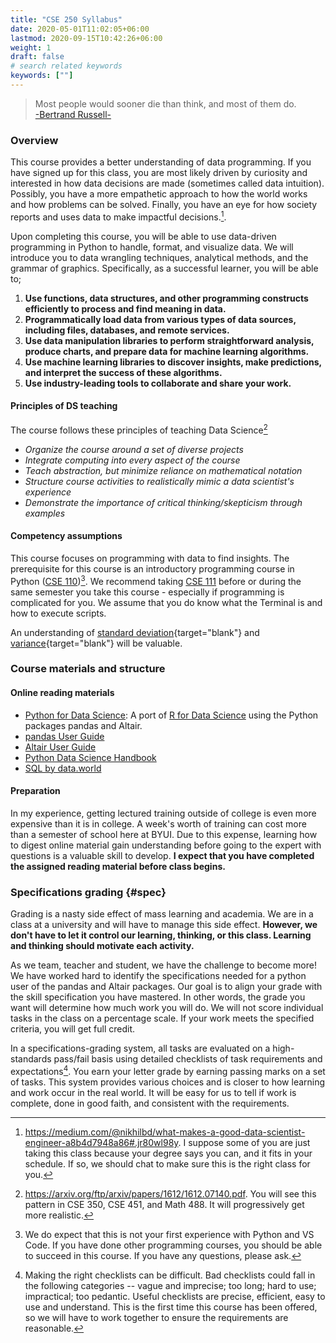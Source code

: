 ```yaml
---
title: "CSE 250 Syllabus"
date: 2020-05-01T11:02:05+06:00
lastmod: 2020-09-15T10:42:26+06:00
weight: 1
draft: false
# search related keywords
keywords: [""]
---
```


> Most people would sooner die than think, and most of them do.    
> [-Bertrand Russell-](https://www.goodreads.com/work/quotes/1200871-the-abc-of-relativity)

### Overview

This course provides a better understanding of data programming.  If you have signed up for this class, you are most likely driven by curiosity and interested in how data decisions are made (sometimes called data intuition).  Possibly, you have a more empathetic approach to how the world works and how problems can be solved.  Finally, you have an eye for how society reports and uses data to make impactful decisions.[^1].

Upon completing this course, you will be able to use data-driven programming in Python to handle, format, and visualize data.  We will introduce you to data wrangling techniques, analytical methods, and the grammar of graphics. Specifically, as a successful learner, you will be able to;

1. __Use functions, data structures, and other programming constructs efficiently to process and find meaning in data.__
1. __Programmatically load data from various types of data sources, including files, databases, and remote services.__
1. __Use data manipulation libraries to perform straightforward analysis, produce charts, and prepare data for machine learning algorithms.__
1. __Use machine learning libraries to discover insights, make predictions, and interpret the success of these algorithms.__
1. __Use industry-leading tools to collaborate and share your work.__

#### Principles of DS teaching

The course follows these principles of teaching Data Science[^2]   

* _Organize the course around a set of diverse projects_
* _Integrate computing into every aspect of the course_
* _Teach abstraction, but minimize reliance on mathematical notation_
* _Structure course activities to realistically mimic a data scientist's experience_
* _Demonstrate the importance of critical thinking/skepticism through examples_

#### Competency assumptions

This course focuses on programming with data to find insights.  The prerequisite for this course is an introductory programming course in Python ([CSE 110](https://www.byui.edu/catalog#/courses/rkrSeUvn7?bc=true&bcCurrent=Programming%20Building%20Blocks&bcItemType=Courses))[^3]. We recommend taking [CSE 111](https://www.byui.edu/catalog#/courses/H1EmfUvn7?bc=true&bcCurrent=Programming%20with%20Functions&bcItemType=Courses) before or during the same semester you take this course - especially if programming is complicated for you.  We assume that you do know what the Terminal is and how to execute scripts.

An understanding of [standard deviation](https://www.khanacademy.org/math/statistics-probability/displaying-describing-data/sample-standard-deviation/v/statistics-standard-deviation){target="blank"} and [variance](https://www.khanacademy.org/math/statistics-probability/displaying-describing-data/sample-standard-deviation/v/statistics-sample-variance){target="blank"} will be valuable.  

### Course materials and structure

#### Online reading materials

* [Python for Data Science](https://byuidatascience.github.io/python4ds/): A port of [R for Data Science](https://r4ds.had.co.nz/index.html) using the Python packages pandas and Altair.
* [pandas User Guide](https://pandas.pydata.org/pandas-docs/stable/user_guide/index.html)
* [Altair User Guide](https://altair-viz.github.io/)
* [Python Data Science Handbook](https://jakevdp.github.io/PythonDataScienceHandbook/)
* [SQL by data.world](https://docs.data.world/documentation/sql/concepts/basic/intro.html)

#### Preparation

In my experience, getting lectured training outside of college is even more expensive than it is in college.  A week's worth of training can cost more than a semester of school here at BYUI. Due to this expense, learning how to digest online material gain understanding before going to the expert with questions is a valuable skill to develop.  **I expect that you have completed the assigned reading material before class begins.**

### Specifications grading {#spec}

Grading is a nasty side effect of mass learning and academia.  We are in a class at a university and will have to manage this side effect.  **However, we don't have to let it control our learning, thinking, or this class.  Learning and thinking should motivate each activity.** 

As we team, teacher and student, we have the challenge to become more!  We have worked hard to identify the specifications needed for a python user of the pandas and Altair packages.  Our goal is to align your grade with the skill specification you have mastered.  In other words, the grade you want will determine how much work you will do.  We will not score individual tasks in the class on a percentage scale.  If your work meets the specified criteria, you will get full credit. 

In a specifications-grading system, all tasks are evaluated on a high-standards pass/fail basis using detailed checklists of task requirements and expectations[^4].  You earn your letter grade by earning passing marks on a set of tasks. This system provides various choices and is closer to how learning and work occur in the real world. It will be easy for us to tell if work is complete, done in good faith, and consistent with the requirements.



[^1]: https://medium.com/@nikhilbd/what-makes-a-good-data-scientist-engineer-a8b4d7948a86#.jr80wl98y. I suppose some of you are just taking this class because your degree says you can, and it fits in your schedule. If so, we should chat to make sure this is the right class for you.
[^2]: https://arxiv.org/ftp/arxiv/papers/1612/1612.07140.pdf. You will see this pattern in CSE 350, CSE 451, and Math 488.  It will progressively get more realistic. 
[^3]: We do expect that this is not your first experience with Python and VS Code.  If you have done other programming courses, you should be able to succeed in this course. If you have any questions, please ask.
[^4]: Making the right checklists can be difficult.  Bad checklists could fall in the following categories -- vague and imprecise; too long; hard to use; impractical; too pedantic. Useful checklists are precise, efficient, easy to use and understand. This is the first time this course has been offered, so we will have to work together to ensure the requirements are reasonable.  